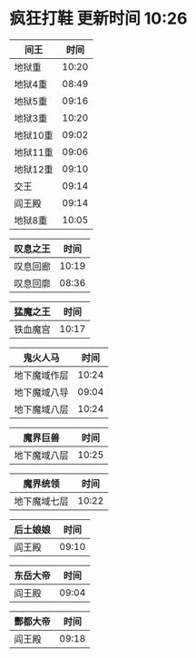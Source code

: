 # 疯狂打鞋 更新时间 10:26

| 间王   | 时间    |
|--------|-------|
| 地狱重 | 10:20 |
| 地狱4重 | 08:49 |
| 地狱5重 | 09:16 |
| 地狱3重 | 10:20 |
| 地狱10重 | 09:02 |
| 地狱11重 | 09:06 |
| 地狱12重 | 09:10 |
| 交王 | 09:14 |
| 阎王殿 | 09:14 |
| 地狱8重 | 10:05 |

| 叹息之王   | 时间    |
|--------|-------|
| 叹息回廊 | 10:19 |
| 叹息回廓 | 08:36 |

| 猛魔之王   | 时间    |
|--------|-------|
| 铁血魔宫 | 10:17 |

| 鬼火人马   | 时间    |
|--------|-------|
| 地下魔域作层 | 10:24 |
| 地下魔域八导 | 09:04 |
| 地下魔域八层 | 10:24 |

| 魔界巨兽   | 时间    |
|--------|-------|
| 地下魔域八层 | 10:25 |

| 魔界统领   | 时间    |
|--------|-------|
| 地下魔域七层 | 10:22 |

| 后土娘娘   | 时间    |
|--------|-------|
| 阎王殿 | 09:10 |

| 东岳大帝   | 时间    |
|--------|-------|
| 阎王殿 | 09:04 |

| 酆都大帝   | 时间    |
|--------|-------|
| 阎王殿 | 09:18 |